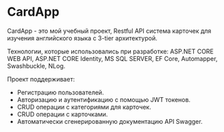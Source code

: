 # CardApp
CardApp - это мой учебный проект, Restful API система карточек для изучения английского языка c 3-tier архитектурой.

Технологии, которые использовались при разработке: ASP.NET CORE WEB API, ASP.NET CORE Identity, MS SQL SERVER, 
EF Core, Automapper, Swashbuckle, NLog.

Проект поддерживает:
- Регистрацию пользователей.
- Авторизацию и аутентификацию с помощью JWT токенов.
- CRUD операции с категориями для карточек.
- CRUD операции с карточками.
- Автоматически сгенерированную документацию API Swagger.
